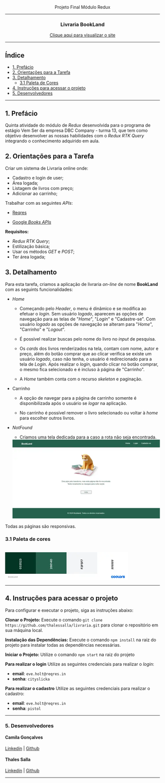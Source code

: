 <div align="center">

<p>Projeto Final Módulo Redux</p>
<hr>

### Livraria BookLand
[Clique aqui para visualizar o site](https://book-land-two.vercel.app/)
</div>

***

## Índice
* [1. Prefácio](#1-prefácio)
* [2. Orientações para a Tarefa](#2-orientações-para-a-tarefa)
* [3. Detalhamento](#3-detalhamento)
  * [3.1 Paleta de Cores](#31-paleta-de-cores)
* [4. Instruções para acessar o projeto](#4-instruções-para-acessar-o-projeto)
* [5. Desenvolvedores](#5-desenvolvedores)


***

## 1. Prefácio

Quinta atividade do módulo de *Redux* desenvolvida para o programa de estágio Vem Ser da empresa DBC Company - turma 13, que tem como objetivo desenvolver as nossas habilidades com o *Redux RTK Query* integrando o conhecimento adquirido em aula.


## 2. Orientações para a Tarefa

Criar um sistema de Livraria online onde:
- Cadastro e login de user;
- Área logada;
- Listagem de livros com preço;
- Adicionar ao carrinho;

Trabalhar com as seguintes *APIs*:

- [Reqres](https://reqres.in/)

- [Google *Books APIs*](https://developers.google.com/books/docs/v1/using?hl=pt-br)

**Requisitos:**

- *Redux RTK Query*;
- Estilização básica;
- Usar os métodos *GET* e *POST*;
- Ter área logada;

## 3. Detalhamento

Para esta tarefa, criamos a aplicação de livraria *on-line* de nome **BookLand** com as seguints funcionalidades:

- *Home*
  - Começando pelo *Header*, o menu é dinâmico e se modifica  ao efetuar o *login*. Sem usuário *logado*, aparecem as opções de navegação para as telas de "*Home*", "*Login*" e "Cadastre-se". Com usuário *logado* as opções de navegação se alteram para "*Home*", "Carrinho" e "*Logout*".

  - É possível realizar buscas pelo nome do livro no *input* de pesquisa.

  - Os *cards* dos livros renderizados na tela, contam com nome, autor e preço, além do botão comprar que ao clicar verifica se existe um usuário *logado*, caso não tenha, o usuário é redirecionado para a tela de *Login*. 
  Após realizar o *login*, quando clicar no botão comprar, o mesmo fica selecionado e é incluso à página de "Carrinho".

  - A *Home* também conta com o recurso *skeleton* e paginação.

- Carrinho
  - A opção de navegar para a página de carrinho somente é disponibilizada após o usuário se *logar* na aplicação.

  - No carrinho é possível remover o livro selecionado ou voltar à *home* para escolher outros livros.

- *NotFound*
  - Criamos uma tela dedicada para a caso a rota não seja encontrada.
  
  <img src="./src/assets/notFoundPage.webp" alt="ilustração de um gato com um livro aberto, e o texto indicando que a página não foi encontrada" title="Página NotFound">

Todas as páginas são responsivas.

  ### 3.1 Paleta de cores
  <br>
  <img src="./src/assets/paletaDeCores.webp" alt="Paleta de Cores" title="Paleta de Cores">

***

## 4. Instruções para acessar o projeto

Para configurar e executar o projeto, siga as instruções abaixo:

**Clonar o Projeto:**
Execute o comando `git clone https://github.com/thalessalla/livraria.git` para clonar o repositório em sua máquina local.

**Instalação das Dependências:**
Execute o comando `npm install` na raiz do projeto para instalar todas as dependências necessárias.

**Iniciar o Projeto:**
Utilize o comando `npm start` na raiz do projeto

**Para realizar o login**
Utilize as seguintes credenciais para realizar o *login*:

- **email**: `eve.holt@reqres.in` 
- **senha**: `cityslicka`

**Para realizar o cadastro**
Utilize as seguintes credenciais para realizar o cadastro:

- **email**: `eve.holt@reqres.in` 
- **senha**: `pistol`

 ***

  ### 5. Desenvolvedores 

  #### Camila Gonçalves <br> 
  [Linkedin](https://www.linkedin.com/in/camilanpgoncalves/) | [Github](https://github.com/CamilaVerso)
  <br>


 #### Thales Salla <br> 
 [Linkedin](https://www.linkedin.com/in/thales-salla/) | [Github](https://github.com/thalessalla)
  <br>

  ***
